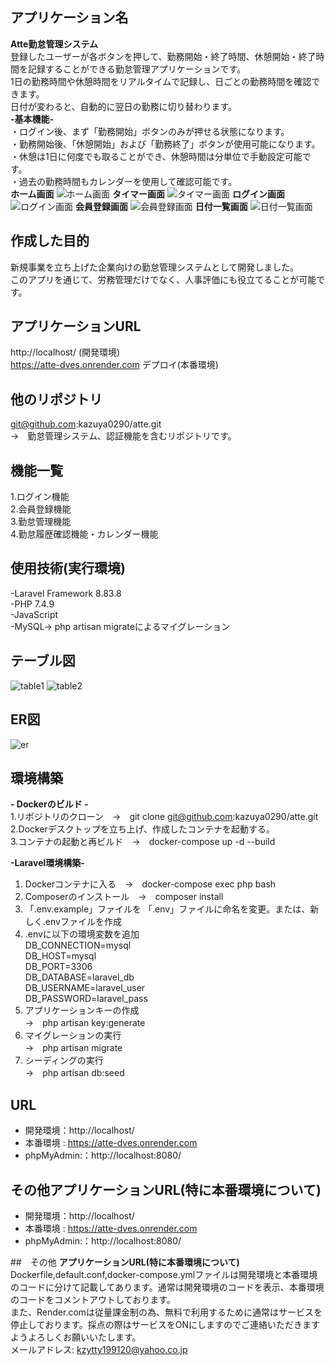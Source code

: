 ## アプリケーション名
<b>Atte勤怠管理システム</b><br>
登録したユーザーが各ボタンを押して、勤務開始・終了時間、休憩開始・終了時間を記録することができる勤怠管理アプリケーションです。<br> 
1日の勤務時間や休憩時間をリアルタイムで記録し、日ごとの勤務時間を確認できます。<br> 
日付が変わると、自動的に翌日の勤務に切り替わります。<br>
<b>-基本機能-</b><br>
・ログイン後、まず「勤務開始」ボタンのみが押せる状態になります。<br>
・勤務開始後、「休憩開始」および「勤務終了」ボタンが使用可能になります。<br>
・休憩は1日に何度でも取ることができ、休憩時間は分単位で手動設定可能です。<br>
・過去の勤務時間もカレンダーを使用して確認可能です。<br>
                            <b>ホーム画面</b>
![ホーム画面](https://github.com/user-attachments/assets/e6f2e042-9e6f-4394-93b7-072780848120)
                           <b>タイマー画面</b>
![タイマー画面](https://github.com/user-attachments/assets/9adff991-07b2-4e72-ad24-ccbb79c12c31)
                           <b>ログイン画面</b>
![ログイン画面](https://github.com/user-attachments/assets/c0c4911a-7209-4fb4-a780-a020dee84018)
                            <b>会員登録画面</b>
![会員登録画面](https://github.com/user-attachments/assets/53d94cc5-247f-4bdc-8462-2aed207b5fa0)
                             <b>日付一覧画面</b>
![日付一覧画面](https://github.com/user-attachments/assets/172e7ad9-9ecf-4be0-aea1-4acbdae60901)

## 作成した目的
新規事業を立ち上げた企業向けの勤怠管理システムとして開発しました。<br> 
このアプリを通じて、労務管理だけでなく、人事評価にも役立てることが可能です。
## アプリケーションURL
http://localhost/ (開発環境)<br>
https://atte-dves.onrender.com デプロイ(本番環境)
## 他のリポジトリ
git@github.com:kazuya0290/atte.git<br>
→　勤怠管理システム、認証機能を含むリポジトリです。
## 機能一覧
1.ログイン機能<br>
2.会員登録機能<br>
3.勤怠管理機能<br>
4.勤怠履歴確認機能・カレンダー機能

## 使用技術(実行環境)
-Laravel Framework 8.83.8<br>
-PHP 7.4.9<br>
-JavaScript<br>
-MySQL-> php artisan migrateによるマイグレーション<br>

## テーブル図
![table1](https://github.com/user-attachments/assets/a9d8c3e6-77d3-4504-8ac4-cbb6d1c3ff02)
![table2](https://github.com/user-attachments/assets/0375fae1-8006-4ab4-a15a-ced044115662)

## ER図
![er](https://github.com/user-attachments/assets/da08138a-d038-43ab-92a2-b9da91643e6a)

## 環境構築
<b>- Dockerのビルド -</b><br>
1.リポジトリのクローン　→　git clone git@github.com:kazuya0290/atte.git<br>
2.Dockerデスクトップを立ち上げ、作成したコンテナを起動する。<br>
3.コンテナの起動と再ビルド　→　docker-compose up -d --build

  <b>-Laravel環境構築-</b>
1. Dockerコンテナに入る　→　docker-compose exec php bash
2. Composerのインストール　→　composer install
3. 「.env.example」ファイルを 「.env」ファイルに命名を変更。または、新しく.envファイルを作成
4. .envに以下の環境変数を追加<br>
DB_CONNECTION=mysql<br>
DB_HOST=mysql<br>
DB_PORT=3306<br>
DB_DATABASE=laravel_db<br>
DB_USERNAME=laravel_user<br>
DB_PASSWORD=laravel_pass<br>
5. アプリケーションキーの作成<br>
→　php artisan key:generate<br>
6. マイグレーションの実行<br>
→　php artisan migrate<br>
7. シーディングの実行<br>
→　php artisan db:seed

## URL
- 開発環境：http://localhost/ <br>
- 本番環境 : https://atte-dves.onrender.com <br>
- phpMyAdmin:：http://localhost:8080/

## その他<b>アプリケーションURL(特に本番環境について)</b>
- 開発環境：http://localhost/ <br>
- 本番環境 : https://atte-dves.onrender.com <br>
- phpMyAdmin:：http://localhost:8080/

##　その他 <b>アプリケーションURL(特に本番環境について)</b>
Dockerfile,default.conf,docker-compose.ymlファイルは開発環境と本番環境のコードに分けて記載してあります。通常は開発環境のコードを表示、本番環境のコードをコメントアウトしております。<br>また、Render.comは従量課金制の為、無料で利用するために通常はサービスを停止しております。採点の際はサービスをONにしますのでご連絡いただきますようよろしくお願いいたします。<br>
メールアドレス: kzytty199120@yahoo.co.jp
